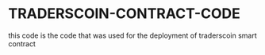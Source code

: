 # TRADERSCOIN-CONTRACT-CODE
this code is the code that was used for the deployment of traderscoin smart contract
